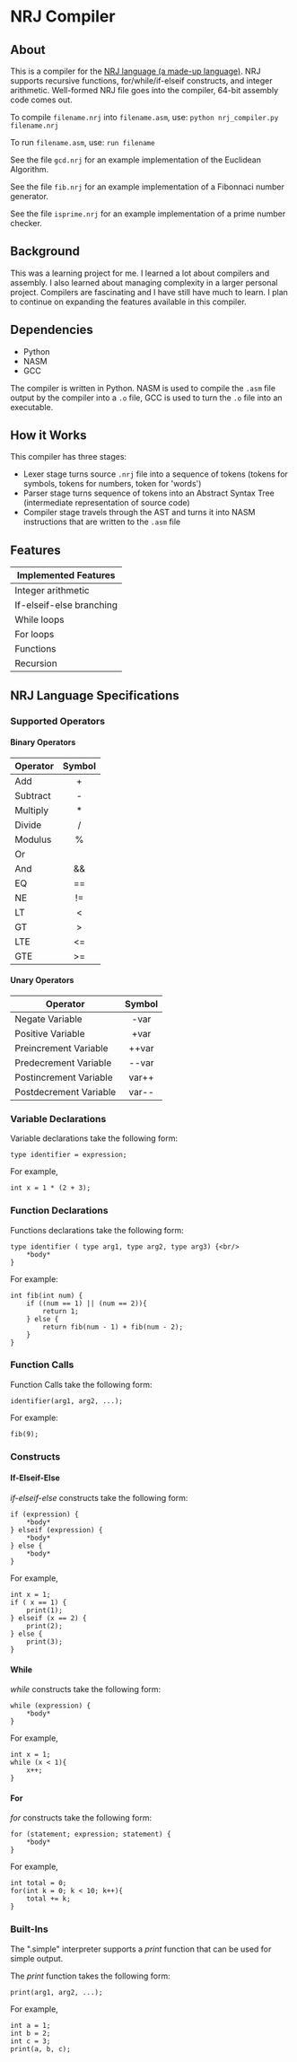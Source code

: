 # NRJ Compiler

## About

This is a compiler for the [NRJ language (a made-up language)](#NRJ-Language-Specifications). NRJ supports recursive functions, for/while/if-elseif constructs, and integer arithmetic. Well-formed NRJ file goes into the compiler, 64-bit assembly code comes out. 

To compile `filename.nrj` into `filename.asm`, use:  `python nrj_compiler.py filename.nrj`

To run `filename.asm`, use:  `run filename`

See the file `gcd.nrj` for an example implementation of the Euclidean Algorithm.

See the file `fib.nrj` for an example implementation of a Fibonnaci number generator.

See the file `isprime.nrj` for an example implementation of a prime number checker. 

## Background

This was a learning project for me. I learned a lot about compilers and assembly. I also learned about managing complexity in a larger personal project. Compilers are fascinating and I have still have much to learn. I plan to continue on expanding the features available in this compiler.

## Dependencies

- Python
- NASM 
- GCC

The compiler is written in Python. NASM is used to compile the `.asm` file output by the compiler into a `.o` file, GCC is used to turn the `.o` file into an executable. 

## How it Works

This compiler has three stages:

- Lexer stage turns source `.nrj` file into a sequence of tokens (tokens for symbols, tokens for numbers, token for 'words')
- Parser stage turns sequence of tokens into an Abstract Syntax Tree (intermediate representation of source code)
- Compiler stage travels through the AST and turns it into NASM instructions that are written to the `.asm` file

## Features

| Implemented Features |
| -------------------- |
| Integer arithmetic |
| If-elseif-else branching |
| While loops |
| For loops |
| Functions |
| Recursion |

## NRJ Language Specifications

### Supported Operators

#### Binary Operators

| Operator   | Symbol   |
| ---------- | :------: |
| Add        | +        |
| Subtract   | -        |
| Multiply   | *        |
| Divide     | /        |
| Modulus    | %        |
| Or         | ||       |
| And        | &&       |
| EQ         | ==       |
| NE         | !=       |
| LT         | <        |
| GT         | >        |
| LTE        | <=       |
| GTE        | >=       | 

#### Unary Operators

| Operator               | Symbol     |
| ---------------------- | :--------: |
| Negate Variable        | -var       |
| Positive Variable      | +var       |
| Preincrement Variable  | ++var      |
| Predecrement Variable  | --var      |
| Postincrement Variable | var++      |
| Postdecrement Variable | var--      |

### Variable Declarations

Variable declarations take the following form:

`type identifier = expression;`

For example, 

`int x = 1 * (2 + 3);`

### Function Declarations

Functions declarations take the following form:

```
type identifier ( type arg1, type arg2, type arg3) {<br/>
    *body*
}
```

For example:

```
int fib(int num) {
    if ((num == 1) || (num == 2)){
        return 1;
    } else {
        return fib(num - 1) + fib(num - 2);
    }
}
```

### Function Calls

Function Calls take the following form:

`identifier(arg1, arg2, ...);`

For example:

`fib(9);`

### Constructs

#### If-Elseif-Else

*if-elseif-else* constructs take the following form:

```
if (expression) {
    *body*
} elseif (expression) {
    *body*
} else {
    *body*
}
```

For example,

```
int x = 1;
if ( x == 1) {
    print(1);
} elseif (x == 2) {
    print(2);
} else {
    print(3);
}
```

#### While

*while* constructs take the following form:

```
while (expression) {
    *body*
}
```

For example,
```
int x = 1;
while (x < 1){
    x++;
}
```

#### For

*for* constructs take the following form:

```
for (statement; expression; statement) {
    *body*
}
```

For example,
```
int total = 0;
for(int k = 0; k < 10; k++){
    total += k; 
}
```


### Built-Ins

The ".simple" interpreter supports a *print* function that can be used for simple output.

The *print* function takes the following form:

```
print(arg1, arg2, ...);
```

For example,
```
int a = 1;
int b = 2;
int c = 3;
print(a, b, c);
```
